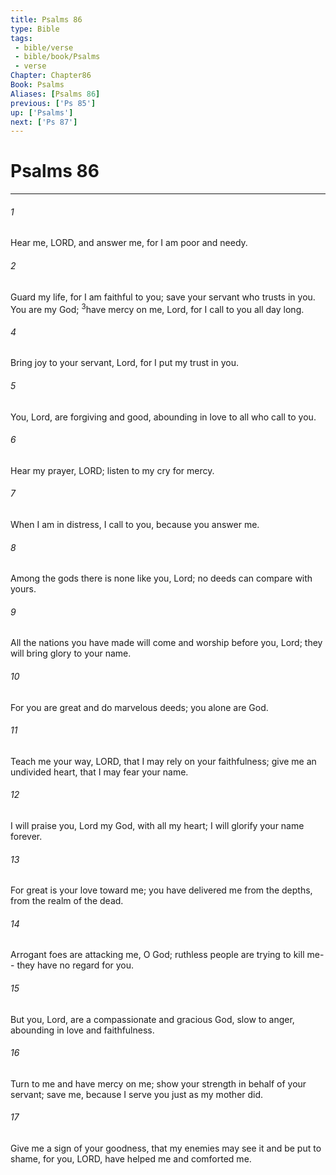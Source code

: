 ```yaml
---
title: Psalms 86
type: Bible
tags:
 - bible/verse
 - bible/book/Psalms
 - verse
Chapter: Chapter86
Book: Psalms
Aliases: [Psalms 86]
previous: ['Ps 85']
up: ['Psalms']
next: ['Ps 87']
---
```

# Psalms 86

***


###### 1 
Hear me, LORD, and answer me, for I am poor and needy. 

###### 2 
Guard my life, for I am faithful to you; save your servant who trusts in you. You are my God; <sup class="versenum mid-line">3</sup>have mercy on me, Lord, for I call to you all day long. 

###### 4 
Bring joy to your servant, Lord, for I put my trust in you. 

###### 5 
You, Lord, are forgiving and good, abounding in love to all who call to you. 

###### 6 
Hear my prayer, LORD; listen to my cry for mercy. 

###### 7 
When I am in distress, I call to you, because you answer me. 

###### 8 
Among the gods there is none like you, Lord; no deeds can compare with yours. 

###### 9 
All the nations you have made will come and worship before you, Lord; they will bring glory to your name. 

###### 10 
For you are great and do marvelous deeds; you alone are God. 

###### 11 
Teach me your way, LORD, that I may rely on your faithfulness; give me an undivided heart, that I may fear your name. 

###### 12 
I will praise you, Lord my God, with all my heart; I will glorify your name forever. 

###### 13 
For great is your love toward me; you have delivered me from the depths, from the realm of the dead. 

###### 14 
Arrogant foes are attacking me, O God; ruthless people are trying to kill me-- they have no regard for you. 

###### 15 
But you, Lord, are a compassionate and gracious God, slow to anger, abounding in love and faithfulness. 

###### 16 
Turn to me and have mercy on me; show your strength in behalf of your servant; save me, because I serve you just as my mother did. 

###### 17 
Give me a sign of your goodness, that my enemies may see it and be put to shame, for you, LORD, have helped me and comforted me. 
